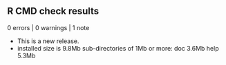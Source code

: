## R CMD check results

0 errors | 0 warnings | 1 note

* This is a new release.
* installed size is  9.8Mb
  sub-directories of 1Mb or more:
    doc    3.6Mb
    help   5.3Mb

